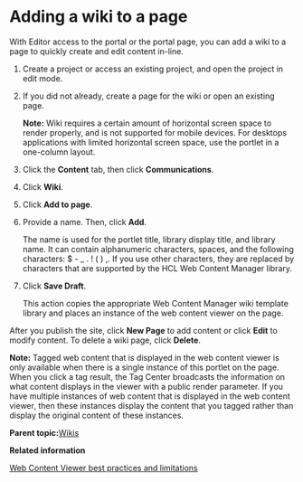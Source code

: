# Adding a wiki to a page 

With Editor access to the portal or the portal page, you can add a wiki to a page to quickly create and edit content in-line.

1.  Create a project or access an existing project, and open the project in edit mode.

2.  If you did not already, create a page for the wiki or open an existing page.

    **Note:** Wiki requires a certain amount of horizontal screen space to render properly, and is not supported for mobile devices. For desktops applications with limited horizontal screen space, use the portlet in a one-column layout.

3.  Click the **Content** tab, then click **Communications**.

4.  Click **Wiki**.

5.  Click **Add to page**.

6.  Provide a name. Then, click **Add**.

    The name is used for the portlet title, library display title, and library name. It can contain alphanumeric characters, spaces, and the following characters: $ - \_ . ! \( \) ,. If you use other characters, they are replaced by characters that are supported by the HCL Web Content Manager library.

7.  Click **Save Draft**.

    This action copies the appropriate Web Content Manager wiki template library and places an instance of the web content viewer on the page.


After you publish the site, click **New Page** to add content or click **Edit** to modify content. To delete a wiki page, click **Delete**.

**Note:** Tagged web content that is displayed in the web content viewer is only available when there is a single instance of this portlet on the page. When you click a tag result, the Tag Center broadcasts the information on what content displays in the viewer with a public render parameter. If you have multiple instances of web content that is displayed in the web content viewer, then these instances display the content that you tagged rather than display the original content of these instances.

**Parent topic:**[Wikis ](../admin-system/wiki_work.md)

**Related information**  


[Web Content Viewer best practices and limitations ](../wcm/wcm_config_delivery_portlet_bestpractice.md)

